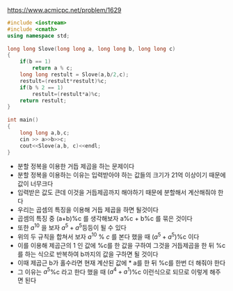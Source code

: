 https://www.acmicpc.net/problem/1629
```C++
#include <iostream>
#include <cmath>
using namespace std;
  
long long Slove(long long a, long long b, long long c)
{
    if(b == 1)
        return a % c;
    long long restult = Slove(a,b/2,c);
    restult=(restult*restult)%c;
    if(b % 2 == 1)
        restult=(restult*a)%c;
    return restult;
}
  
int main()
{
    long long a,b,c;
    cin >> a>>b>>c;
    cout<<Slove(a,b, c)<<endl;
}
```
- 분할 정복을 이용한 거듭 제곱을 하는 문제이다
- 분할 정복을 이용하는 이유는 입력받아야 하는 값들의 크기가 21억 이상이기 때문에 값이 너무크다
- 입력받은 값도 큰데 이것을 거듭제곱까지 해야하기 때문에 분할해서 계산해줘야 한다
- 우리는 곱셈의 특징을 이용해 거듭 제곱을 하면 될것이다
- 곱셈의 특징 중 (a+b)%c 를 생각해보자 a%c + b%c 를 묶은 것이다
- 또한 $a^{10}$ 을 보자 $a^5+a^5$등등이 될 수 있다
- 위의 두 규칙을 합쳐서 보자 $a^{10}$ % $c$ 를 본다 했을 때 ($a^5+a^5$)%c 이다
- 이를 이용해 제곱근의 1 인 값에 %c를 한 값을 구하여 그것을 거듭제곱을 한 뒤 %c를 하는 식으로 반복하여 b까지의 값을 구하면 될 것이다
- 이때 제곱근 b가 홀수라면 현재 계산된 값에 * a를 한 뒤 %c를 한번 더 해줘야 한다
- 그 이유는 $a^5$%c 라고 한다 했을 때 $(a^4 + a^1)$%c 이런식으로 되므로 이렇게 해주면 된다 
